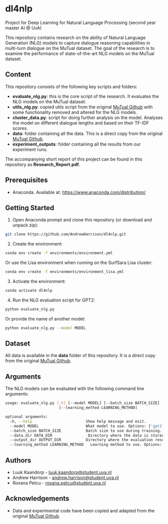 # dl4nlp

Project for Deep Learning for Natural Language Processing (second year master AI @ UvA)

This repository contains research on the ability of Natural Language Generation (NLG) models to capture dialogue reasoning capabilities in multi-turn dialogue on the MuTual dataset. The goal of the research is to examine the performance of state-of-the-art NLG models on the MuTual dataset.

## Content

This repository consists of the following key scripts and folders:

- **evaluate_nlg.py**: this is the core script of the research. It evaluates the NLG models on the MuTual dataset.
- **utils_nlg.py**: copied utils script from the original [MuTual Github](https://github.com/Nealcly/MuTual) with some functionality removed and altered for the NLG models.
- **cluster_data.py**: script for doing further analysis on the model. Analyses the model on different dialogue lengths and based on their TF-IDF scores.
- **data**: folder containing all the data. This is a direct copy from the original [MuTual Github](https://github.com/Nealcly/MuTual).
- **experiment_outputs**: folder containing all the results from our experiment runs.

The accompanying short report of this project can be found in this repository as **Research_Report.pdf**.

## Prerequisites

- Anaconda. Available at: https://www.anaconda.com/distribution/

## Getting Started

1. Open Anaconda prompt and clone this repository (or download and unpack zip):

```bash
git clone https://github.com/AndrewHarrison/dl4nlp.git
```

2. Create the environment:

```bash
conda env create -f environments/environment.yml
```

Or use the Lisa environment when running on the SurfSara Lisa cluster:

```bash
conda env create -f environments/environment_lisa.yml
```

3. Activate the environment:

```bash
conda activate dl4nlp
```

4. Run the NLG evaluation script for GPT2:

```bash
python evaluate_nlg.py
```

Or provide the name of another model:

```bash
python evaluate_nlg.py --model MODEL
```

## Dataset

All data is available in the **data** folder of this repository. It is a direct copy from the original [MuTual Github](https://github.com/Nealcly/MuTual).

## Arguments

The NLG models can be evaluated with the following command line arguments:

```bash
usage: evaluate_nlg.py [-h] [--model MODEL] [--batch_size BATCH_SIZE] [--data_dir DATA_dir] [--output_dir OUTPUT_DIR]
                        [--learning_method LEARNING_METHOD]

optional arguments:
  -h, --help            			Show help message and exit.
  --model MODEL			            What model to use. Options: ['gpt2', 'bart', 'gpt_neo', 'dialog_gpt', 'xlnet', 'blenderbot']. Default is 'gpt2'.
  --batch_size BATCH_SIZE			Batch size to use during training. Default is 8.
  --data_dir DATA_DIR				 Directory where the data is stored. Default is 'data/mutual'.
  --output_dir OUTPUT_DIR			Directory where the evaluation results are stored as csv files. Default is 'experiment_outputs/'.
  --learning_method LEARNING_METHOD   Learning method to use. Options: ['zero_shot', '1_shot', '10_shot', '1_epoch', '5_epoch', '10_epoch']. Default is 'zero_shot'.
```

## Authors

- Luuk Kaandorp - luuk.kaandorp@student.uva.nl
- Andrew Harrison - andrew.harrison@student.uva.nl
- Roxana Petcu - roxana.petcu@student.uva.nl

## Acknowledgements

- Data and experimental code have been copied and adapted from the original [MuTual Github](https://github.com/Nealcly/MuTual).
